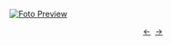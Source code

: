 [![Foto Preview](preview/n770.avif)](https://20essentials.github.io/project-000-770)

<div align="center" style="display: flex; justify-content: center;">
  <a  href="https://github.com/20essentials/project-000-769" target="_blank">&#8592;</a>
  &nbsp;&nbsp;
  <a  href="https://github.com/20essentials/project-000-771" target="_blank">&#8594;</a>
</div>
